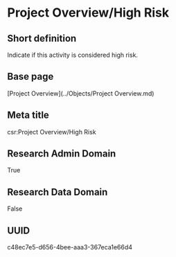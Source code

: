 # Project Overview/High Risk
## Short definition
Indicate if this activity is considered high risk.
## Base page
[Project Overview](../Objects/Project Overview.md)
## Meta title
csr:Project Overview/High Risk
## Research Admin Domain
True
## Research Data Domain
False
## UUID
c48ec7e5-d656-4bee-aaa3-367eca1e66d4

